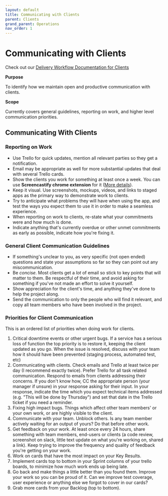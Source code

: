 ```yaml
---
layout: default
title: Communicating with Clients
parent: Clients
grand_parent: Operations
nav_order: 1
---
```


# Communicating with Clients

Check out our [Delivery Workflow Documentation for Clients](CLIENT_WORK_REQUEST_INSTRUCTIONS.md)

**Purpose**

To identify how we maintain open and productive communication with clients. 

**Scope**

Currently covers general guidelines, reporting on work, and higher level communication priorities.

## Communicating With Clients

### Reporting on Work

  - Use Trello for quick updates, mention all relevant parties so they get a notification.
  - Email may be appropriate as well for more substantial updates that deal with several Trello cards.
  - Show the clients you work for something at least once a week. You can use **Screencastify chrome extension** for it ([More details](../PROJECT_MANAGEMENT/SCREENCASTIFY.md)).
  - Keep it visual. Use screenshots, mockups, videos, and links to staged apps as the primary way to demonstrate work to clients.
  - Try to anticipate what problems they will have when using the app, and test the ways you expect them to use it in order to make a seamless experience.
  - When reporting on work to clients, re-state what your commitments were and how much is done.
  - Indicate anything that's currently overdue or other unmet commitments as early as possible, indicate how you're fixing it.

### General Client Communication Guidelines

  - If something's unclear to you, as very specific (not open ended) questions and state your assumptions so far so they can point out any miscommunication.
  - Be *concise*. Most clients get a *lot* of email so stick to key points that will matter to them. Be respectful of their time, and avoid asking for something if you've not made an effort to solve it yourself.
  - Show appreciation for the client's time, and anything they've done to help the project along.
  - Send the communication to only the people who will find it relevant, and copy all team members who have been involved in the project.

### Priorities for Client Communication

This is an ordered list of priorities when doing work for clients.

1.  Critical downtime events or other urgent bugs. If a service has a serious loss of function the top priority is to restore it, keeping the client updated as you go. When the issue is resolved, discuss with your team how it should have been prevented (staging process, automated test, etc)
2.  Communicating with clients. Check emails and Trello at least twice per day (I recommend exactly twice). Prefer Trello for all task related communication. Respond to emails from clients addressing their concerns. If you don't know how, CC the appropriate person (your manager if unsure) in your response asking for their input. In your response, indicate the time which you expect technical items addressed (e.g. "This will be done by Thursday") and set that date in the Trello ticket if you need a reminder.
3.  Fixing high impact bugs. Things which affect other team members' or your own work, or are highly visible to the client.
4.  Communicate with your team. Unblock others. Is any team member actively waiting for an output of yours? Do that before other work.
5.  Get feedback on your work. At least once every 24 hours, share something with team members, end-users or clients (a code review, screenshot on slack, little text update on what you're working on, shared a link). Keep trying to improve the frequency and quality of feedback you're getting on your work.
6.  Work on cards that have the most impact on your Key Results.
7.  Implement cards top to bottom in your Sprint columns of your trello boards, to minimize how much work ends up being late.
8.  Go back and make things a little better than you found them. Improve your work so you can be proud of it. Can we improve test coverage, user experience or anything else we forgot to cover in our cards?
9.  Grab more cards from your Backlog (top to bottom).